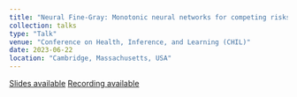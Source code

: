 ```yaml
---
title: "Neural Fine-Gray: Monotonic neural networks for competing risks"
collection: talks
type: "Talk"
venue: "Conference on Health, Inference, and Learning (CHIL)"
date: 2023-06-22
location: "Cambridge, Massachusetts, USA"
---
```


[Slides available](../files/2023.06-CHIL.pdf)
[Recording available](https://www.youtube.com/watch?v=HzoBULgJqsQ&t=6556s&ab_channel=AssociationforHealthLearningandInference)